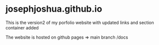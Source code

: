 # josephjoshua.github.io

This is the version2 of my porfolio website with updated links and section container added

The website is hosted on github pages => main branch /docs

